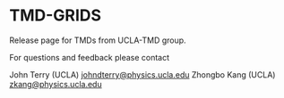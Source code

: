 # TMD-GRIDS

Release page for TMDs from UCLA-TMD group. 

For questions and feedback please contact

John Terry (UCLA) johndterry@physics.ucla.edu
Zhongbo Kang (UCLA) zkang@physics.ucla.edu
